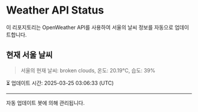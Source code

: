 
# Weather API Status

이 리포지토리는 OpenWeather API를 사용하여 서울의 날씨 정보를 자동으로 업데이트합니다.

## 현재 서울 날씨
> 서울의 현재 날씨: broken clouds, 온도: 20.19°C, 습도: 39%

⏳ 업데이트 시간: 2025-03-25 03:06:33 (UTC)

---
자동 업데이트 봇에 의해 관리됩니다.
